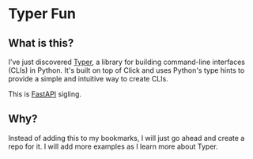 # Typer Fun

## What is this?

I've just discovered [Typer](https://typer.tiangolo.com/), a library for building command-line interfaces (CLIs) in Python. It's built on top of Click and uses Python's type hints to provide a simple and intuitive way to create CLIs.

This is [FastAPI](https://fastapi.tiangolo.com/) sigling.

## Why?

Instead of adding this to my bookmarks, I will just go ahead and create a repo for it. I will add more examples as I learn more about Typer.
